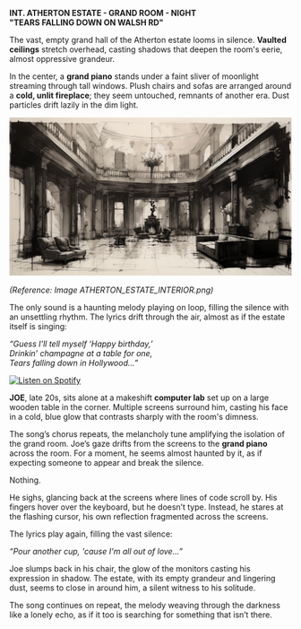 **INT. ATHERTON ESTATE - GRAND ROOM - NIGHT**  
**"TEARS FALLING DOWN ON WALSH RD"**

The vast, empty grand hall of the Atherton estate looms in silence. **Vaulted ceilings** stretch overhead, casting shadows that deepen the room's eerie, almost oppressive grandeur. 

In the center, a **grand piano** stands under a faint sliver of moonlight streaming through tall windows. Plush chairs and sofas are arranged around a **cold, unlit fireplace**; they seem untouched, remnants of another era. Dust particles drift lazily in the dim light.

![Atherton Estate Interior](/images/ATHERTON_ESTATE_INTERIOR.png)

*(Reference: Image ATHERTON_ESTATE_INTERIOR.png)*

The only sound is a haunting melody playing on loop, filling the silence with an unsettling rhythm. The lyrics drift through the air, almost as if the estate itself is singing:

*“Guess I’ll tell myself ‘Happy birthday,’  
Drinkin’ champagne at a table for one,  
Tears falling down in Hollywood…”*

[![Listen on Spotify](https://img.shields.io/badge/Listen%20on-Spotify-1DB954?style=for-the-badge&logo=spotify&logoColor=white)](https://open.spotify.com/track/3NyGlrlfpTKK9J07N1BGud?si=9e9de1e90a2c4bd7)

**JOE**, late 20s, sits alone at a makeshift **computer lab** set up on a large wooden table in the corner. Multiple screens surround him, casting his face in a cold, blue glow that contrasts sharply with the room's dimness.

The song’s chorus repeats, the melancholy tune amplifying the isolation of the grand room. Joe’s gaze drifts from the screens to the **grand piano** across the room. For a moment, he seems almost haunted by it, as if expecting someone to appear and break the silence.

Nothing.

He sighs, glancing back at the screens where lines of code scroll by. His fingers hover over the keyboard, but he doesn’t type. Instead, he stares at the flashing cursor, his own reflection fragmented across the screens.

The lyrics play again, filling the vast silence:

*“Pour another cup, 'cause I'm all out of love…”*

Joe slumps back in his chair, the glow of the monitors casting his expression in shadow. The estate, with its empty grandeur and lingering dust, seems to close in around him, a silent witness to his solitude.

The song continues on repeat, the melody weaving through the darkness like a lonely echo, as if it too is searching for something that isn’t there.